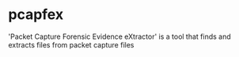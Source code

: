 # pcapfex
'Packet Capture Forensic Evidence eXtractor' is a tool that finds and extracts files from packet capture files
